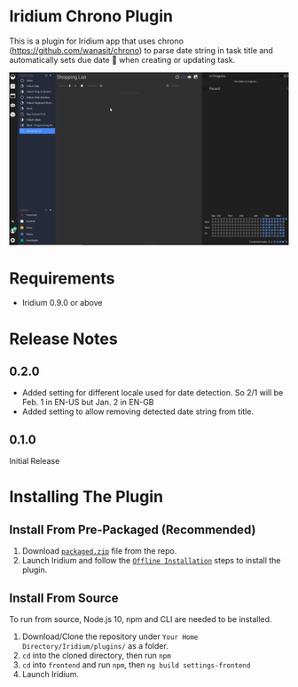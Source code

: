 # Iridium Chrono Plugin

This is a plugin for Iridium app that uses chrono (https://github.com/wanasit/chrono) to parse date string in task title and automatically sets due date 📅 when creating or updating task. 

![alt text](https://github.com/Yamazaki93/Iridium-Chrono-Plugin/raw/master/demo.gif "Preview")

# Requirements

 - Iridium 0.9.0 or above

# Release Notes

## 0.2.0

 - Added setting for different locale used for date detection. So 2/1 will be Feb. 1 in EN-US but Jan. 2 in EN-GB
 - Added setting to allow removing detected date string from title.

## 0.1.0

Initial Release

# Installing The Plugin

## Install From Pre-Packaged (Recommended)

 1. Download [`packaged.zip`](https://github.com/Yamazaki93/Iridium-Chrono-Plugin/raw/master/packaged.zip) file from the repo. 
 2. Launch Iridium and follow the [`Offline Installation`](https://michaellu.gitbook.io/iridium-documentation/user-guide/untitled#offline-installation) steps to install the plugin.

## Install From Source
 
 To run from source, Node.js 10, npm and CLI are needed to be installed.

 1. Download/Clone the repository under `Your Home Directory/Iridium/plugins/` as a folder.
 2. `cd` into the cloned directory, then run `npm`
 3. `cd` into `frontend` and run `npm`, then `ng build settings-frontend`
 3. Launch Iridium.